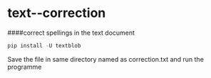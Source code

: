 # text--correction

####correct spellings in the text document

```python
pip install -U textblob
```
Save the file in same directory named as correction.txt and run the programme
